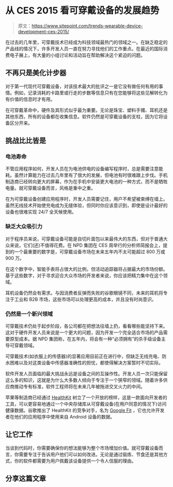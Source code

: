 # 从 CES 2015 看可穿戴设备的发展趋势

> 原文：<https://www.sitepoint.com/trends-wearable-device-development-ces-2015/>

在过去的几年里，可穿戴技术已经成为科技领域最热门的领域之一。在缺乏稳定的产品线的情况下，许多开发人员一直在努力寻找他们的工作重点。在最近的国际消费电子展上，有大量的小组讨论和活动旨在帮助解决这个紧迫的问题。

## 不再只是美化计步器

对于第一代现代可穿戴设备，对该技术最大的批评之一是它没有做任何有用的事情。例如，记录消耗的卡路里或行走的步数等信息只有在您能够将这些见解转化为有价值的信息时才有用。

在可穿戴革命中，硬件及其形式似乎最为重要。无论是珠宝、塑料手镯、耳机还是其他东西，所有的设备都在收集信息。软件仍然是可穿戴设备的支柱，因为它将设备区分开来。

## 挑战比比皆是

### 电池寿命

不管应用程序如何，开发人员在为电池供电的设备编写程序时，总是需要注意能耗。虽然计算能力在过去几年里有了很大的发展，但电池有时很难跟上步伐。手机制造商已经转向更大的屏幕，作为在手机中安装更大电池的一种方式，而不是牺牲电量。就可穿戴设备而言，风格是重中之重。

在为可穿戴设备创建应用程序时，开发人员需要记住，用户不希望被束缚在墙上。虽然无线技术开始使充电成为无缝体验，但同时你应该意识到，即使是设计最好的设备也很难实现 24/7 全天候使用。

### 缺乏大众吸引力

对于程序员来说，可穿戴设备可能是自切片面包以来最伟大的东西，但对于普通大众来说，它们(还)不值得花费。在 NPD 集团在 CES 周举行的分析师简报会上，提到的一个最重要的数字是，可穿戴设备市场在未来五年内不太可能超过 800 万或 900 万。

在这个数字中，智能手表将占很大的比例，但活动追踪器将占据最大的市场份额。基于这些数字，对于寻求迎合大众市场的开发者来说，你应该把精力集中在这个领域。

耳机设备仍然会有需求。与因消费者反弹而失败的谷歌眼镜不同，未来的耳机将专注于工业和 B2B 市场，这些市场可以处理更高的成本，并且没有时尚意识。

### 仍然是一个新兴领域

可穿戴技术仍处于起步阶段，各公司都在把想法往墙上扔，看看哪些能坚持下来。这对于硬件开发人员来说是一个更大的问题，因为开发一个完全适合市场的产品需要原型成本。据 NPD 集团称，在五年内，将会有一种“必须拥有”的杀手级设备主导可穿戴领域。

可穿戴技术(如衣服上的传感器)的显著应用目前正在进行中，但缺乏无线充电、防水困难以及对这类设备中传感器准确性的担忧，都使得解决方案暂时不切实际。

软件开发人员面临的最大挑战永远是设备之间的互操作性。开发人员一次只能保留这么多的知识，这就是为什么大多数人倾向于专注于一个狭窄的领域。随着许多供应商推动专有标准，软件工程师将在未来几年被拖进交叉火力的中间。

苹果等制造商已经通过 [HealthKit](https://www.apple.com/ios/whats-new/health/) 树立了一个开放的榜样，这是一款面向开发者的工具，可以更容易地通过一个中央存储库从可穿戴设备(在用户同意的情况下)访问健康数据。谷歌推出了 HealthKit 的竞争对手，名为 [Google Fit](https://fit.google.com) ，它也允许开发者在他们的应用程序中使用来自 Android 设备的数据。

## 让它工作

当谈到代码时，你需要确保你的想法能够为整个市场增加价值。就可穿戴设备而言，你需要专注于告诉用户他们可以如何改进。无论是通过锻炼、节食还是其他方式，你的软件都需要为用户佩戴该设备提供一个令人信服的理由。

## 分享这篇文章